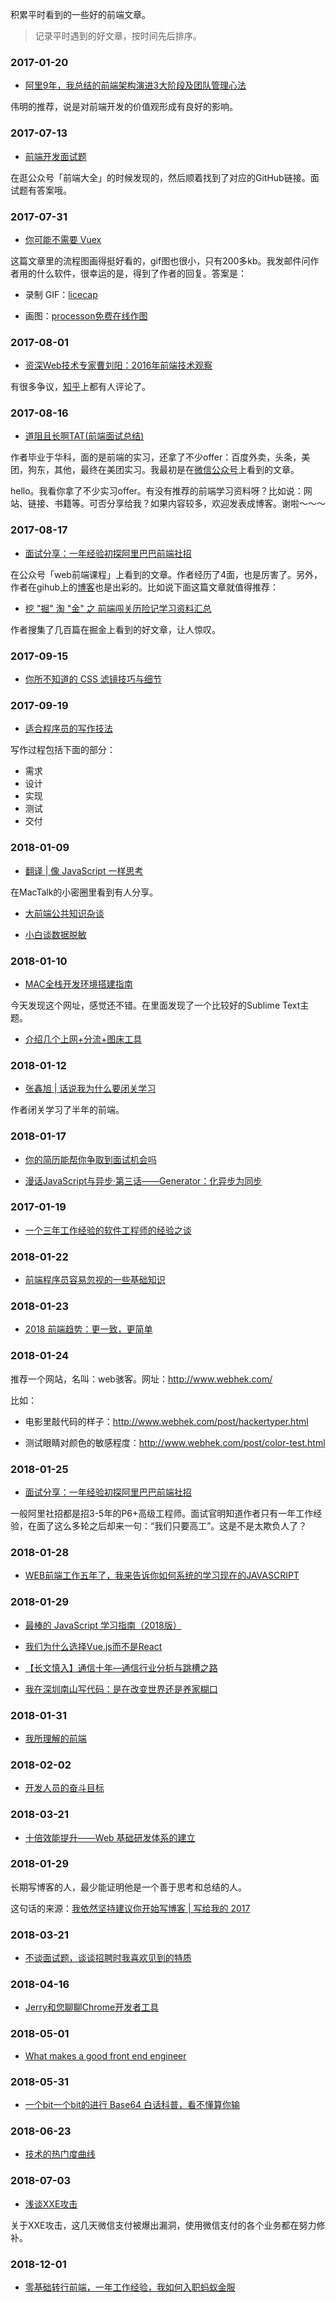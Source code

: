 

积累平时看到的一些好的前端文章。



> 记录平时遇到的好文章，按时间先后排序。






### 2017-01-20

- [阿里9年，我总结的前端架构演进3大阶段及团队管理心法](http://www.infoq.com/cn/news/2017/01/Ali-9-3)

伟明的推荐，说是对前端开发的价值观形成有良好的影响。







### 2017-07-13

- [前端开发面试题](https://github.com/markyun/My-blog/tree/master/Front-end-Developer-Questions)

在逛公众号「前端大全」的时候发现的，然后顺着找到了对应的GitHub链接。面试题有答案哦。






### 2017-07-31

- [你可能不需要 Vuex](https://github.com/chenbin92/blog/issues/1)

这篇文章里的流程图画得挺好看的，gif图也很小，只有200多kb。我发邮件问作者用的什么软件，很幸运的是，得到了作者的回复。答案是：

- 录制 GIF：[licecap](https://github.com/justinfrankel/licecap)

- 画图：[processon免费在线作图](https://www.processon.com/)




### 2017-08-01

- [资深Web技术专家曹刘阳：2016年前端技术观察](http://geek.csdn.net/news/detail/128912)

有很多争议，[知乎](https://www.zhihu.com/question/53625757)上都有人评论了。


### 2017-08-16

- [道阻且长啊TAT(前端面试总结)](https://segmentfault.com/a/1190000010631325?_ea=2359607)

作者毕业于华科，面的是前端的实习，还拿了不少offer：百度外卖，头条，美团，狗东，其他，最终在美团实习。我最初是在[微信公众号](https://mp.weixin.qq.com/s/_clHr5a6_JzTos9bKpvKrA)上看到的文章。


hello。我看你拿了不少实习offer。有没有推荐的前端学习资料呀？比如说：网站、链接、书籍等。可否分享给我？如果内容较多，欢迎发表成博客。谢啦～～～




### 2017-08-17

- [面试分享：一年经验初探阿里巴巴前端社招](https://github.com/jawil/blog/issues/22)

在公众号「web前端课程」上看到的文章。作者经历了4面，也是厉害了。另外，作者在gihub上的[博客](https://github.com/jawil/blog)也是出彩的。比如说下面这篇文章就值得推荐：

- [挖 "掘" 淘 "金" 之 前端闯关历险记学习资料汇总](https://github.com/jawil/blog/issues/4)

作者搜集了几百篇在掘金上看到的好文章，让人惊叹。	



### 2017-09-15

- [你所不知道的 CSS 滤镜技巧与细节](http://www.cnblogs.com/coco1s/p/7519460.html)


### 2017-09-19

- [适合程序员的写作技法](http://www.cnblogs.com/mindwind/p/7536748.html)

写作过程包括下面的部分：

- 需求
- 设计
- 实现
- 测试
- 交付


### 2018-01-09

- [翻译 | 像 JavaScript 一样思考](http://www.ituring.com.cn/article/497284)

在MacTalk的小密圈里看到有人分享。

- [大前端公共知识杂谈](https://time.geekbang.org/column/article/241)

- [小白谈数据脱敏](http://www.54tianzhisheng.cn/2017/10/28/Data-Desensitization/)


### 2018-01-10

- [MAC全栈开发环境搭建指南](https://mac.aotu.io/)

今天发现这个网址，感觉还不错。在里面发现了一个比较好的Sublime Text主题。

- [介绍几个上网+分流+图床工具](http://www.viyuedu.com/kaopuseo/61071.html)

### 2018-01-12

- [张鑫旭 | 话说我为什么要闭关学习](http://www.zhangxinxu.com/life/2013/03/%E6%88%91%E4%B8%BA%E4%BB%80%E4%B9%88%E8%A6%81%E9%97%AD%E5%85%B3%E5%AD%A6%E4%B9%A0/)

作者闭关学习了半年的前端。


### 2018-01-17

- [你的简历能帮你争取到面试机会吗](http://www.cnblogs.com/JavaArchitect/archive/2018/01/09/8249594.html)

- [漫话JavaScript与异步·第三话——Generator：化异步为同步](http://www.cnblogs.com/leegent/archive/2018/01/10/8207246.html)


### 2017-01-19

- [一个三年工作经验的软件工程师的经验之谈](http://www.cnblogs.com/lovesong/p/5721828.html)

### 2018-01-22

- [前端程序员容易忽视的一些基础知识](https://www.cnblogs.com/fsyz/p/8327451.html)




### 2018-01-23

- [2018 前端趋势：更一致，更简单](https://mp.weixin.qq.com/s/HdNQv6eRchBXpNUVRuLZpQ)


### 2018-01-24

推荐一个网站，名叫：web骇客。网址：<http://www.webhek.com/>


比如：


- 电影里敲代码的样子：<http://www.webhek.com/post/hackertyper.html>

- 测试眼睛对颜色的敏感程度：<http://www.webhek.com/post/color-test.html>



### 2018-01-25

- [面试分享：一年经验初探阿里巴巴前端社招](https://www.cnblogs.com/fsyz/p/8298921.html)

一般阿里社招都是招3-5年的P6+高级工程师。面试官明知道作者只有一年工作经验，在面了这么多轮之后却来一句：“我们只要高工”。这是不是太欺负人了？


### 2018-01-28

- [WEB前端工作五年了，我来告诉你如何系统的学习现在的JAVASCRIPT](http://www.cnblogs.com/gongyue/p/8073235.html)



### 2018-01-29

- [最棒的 JavaScript 学习指南（2018版）](https://www.cnblogs.com/lhb25/p/8361799.html)


- [我们为什么选择Vue.js而不是React](http://www.infoq.com/cn/news/2016/12/why-Vue-js-no-react)


- [【长文慎入】通信十年—通信行业分析与跳槽之路](【长文慎入】通信十年—通信行业分析与跳槽之路)


- [我在深圳南山写代码：是在改变世界还是养家糊口](https://news.cnblogs.com/n/588481/)


### 2018-01-31

- [我所理解的前端](https://www.cnblogs.com/Smiled/p/8377188.html)


### 2018-02-02

- [开发人员的奋斗目标](https://www.cnblogs.com/1si2/p/devroad.html)


### 2018-03-21

- [十倍效能提升——Web 基础研发体系的建立](https://www.cnblogs.com/sskyy/p/8613393.html)





### 2018-01-29

长期写博客的人，最少能证明他是一个善于思考和总结的人。

这句话的来源：[我依然坚持建议你开始写博客 | 写给我的 2017](https://www.cnblogs.com/plokmju/p/8108846.html)

### 2018-03-21

- [不谈面试题，谈谈招聘时我喜欢见到的特质](https://www.cnblogs.com/dino623/p/8583514.html)


### 2018-04-16

- [Jerry和您聊聊Chrome开发者工具](https://mp.weixin.qq.com/s/CPnbx8ZfszPEcI3Y8RittA)


### 2018-05-01

- [What makes a good front end engineer](https://www.nczonline.net/blog/2007/08/15/what-makes-a-good-front-end-engineer/)


### 2018-05-31

- [一个bit一个bit的进行 Base64 白话科普，看不懂算你输](https://mp.weixin.qq.com/s/TcJUQbqjBditRvRIHuXX-Q)



### 2018-06-23

- [技术的热门度曲线](http://www.ruanyifeng.com/blog/2017/03/gartner-hype-cycle.html)


### 2018-07-03

- [浅谈XXE攻击](http://www.freebuf.com/articles/web/126788.html)

关于XXE攻击，这几天微信支付被爆出漏洞，使用微信支付的各个业务都在努力修补。


### 2018-12-01


- [零基础转行前端，一年工作经验，我如何入职蚂蚁金服](https://juejin.im/post/5c011c92f265da614e2bd0c2)










